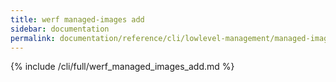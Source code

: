 ```yaml
---
title: werf managed-images add
sidebar: documentation
permalink: documentation/reference/cli/lowlevel-management/managed-images/add.html
---
```


{% include /cli/full/werf_managed_images_add.md %}
